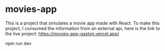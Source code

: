 # movies-app

This is a project that simulates a movie app made with React.
To make this project, I consumed the information from an external api, here is the link to the live project:
https://movies-app-gaston.vercel.app/













npm run dev